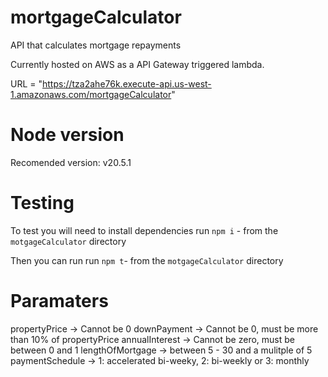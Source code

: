 # mortgageCalculator
API that calculates mortgage repayments

Currently hosted on AWS as a API Gateway triggered lambda.

URL = "https://tza2ahe76k.execute-api.us-west-1.amazonaws.com/mortgageCalculator"

# Node version
Recomended version: v20.5.1

# Testing
To test you will need to install dependencies
run `npm i` - from the `motgageCalculator` directory

Then you can run 
run `npm t`- from the `motgageCalculator` directory


# Paramaters
propertyPrice    -> Cannot be 0
downPayment      -> Cannot be 0, must be more than 10% of propertyPrice 
annualInterest   -> Cannot be zero, must be between 0 and 1
lengthOfMortgage -> between 5 - 30 and a mulitple of 5
paymentSchedule  -> 1: accelerated bi-weeky, 2: bi-weekly or 3: monthly

